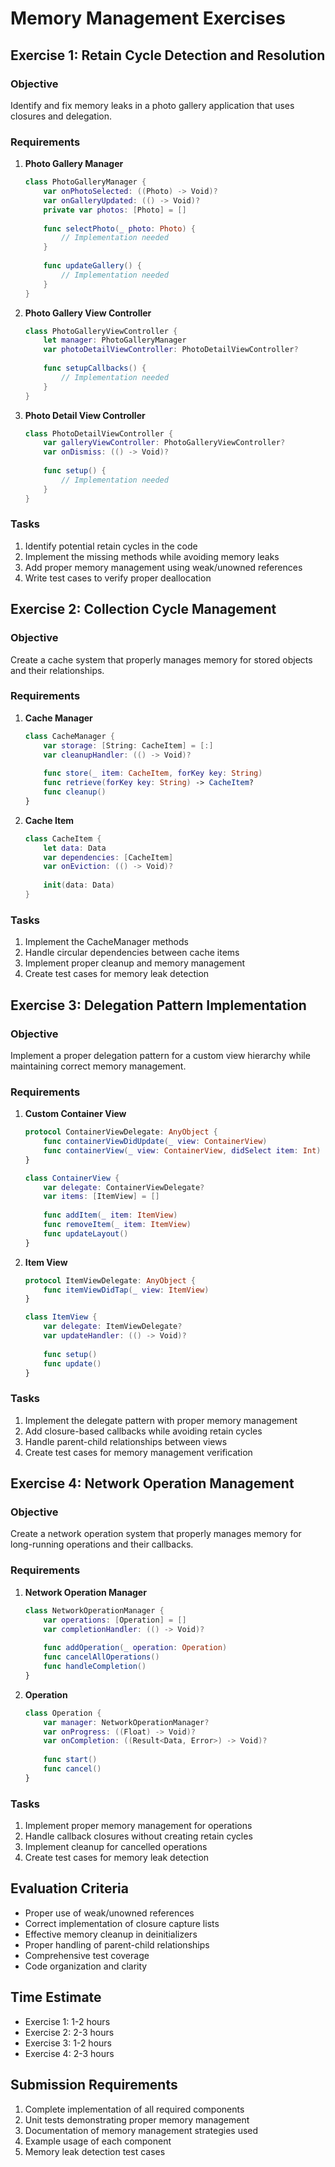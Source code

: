# Memory Management Exercises

## Exercise 1: Retain Cycle Detection and Resolution

### Objective
Identify and fix memory leaks in a photo gallery application that uses closures and delegation.

### Requirements

1. **Photo Gallery Manager**
   ```swift
   class PhotoGalleryManager {
       var onPhotoSelected: ((Photo) -> Void)?
       var onGalleryUpdated: (() -> Void)?
       private var photos: [Photo] = []
       
       func selectPhoto(_ photo: Photo) {
           // Implementation needed
       }
       
       func updateGallery() {
           // Implementation needed
       }
   }
   ```

2. **Photo Gallery View Controller**
   ```swift
   class PhotoGalleryViewController {
       let manager: PhotoGalleryManager
       var photoDetailViewController: PhotoDetailViewController?
       
       func setupCallbacks() {
           // Implementation needed
       }
   }
   ```

3. **Photo Detail View Controller**
   ```swift
   class PhotoDetailViewController {
       var galleryViewController: PhotoGalleryViewController?
       var onDismiss: (() -> Void)?
       
       func setup() {
           // Implementation needed
       }
   }
   ```

### Tasks
1. Identify potential retain cycles in the code
2. Implement the missing methods while avoiding memory leaks
3. Add proper memory management using weak/unowned references
4. Write test cases to verify proper deallocation

## Exercise 2: Collection Cycle Management

### Objective
Create a cache system that properly manages memory for stored objects and their relationships.

### Requirements

1. **Cache Manager**
   ```swift
   class CacheManager {
       var storage: [String: CacheItem] = [:]
       var cleanupHandler: (() -> Void)?
       
       func store(_ item: CacheItem, forKey key: String)
       func retrieve(forKey key: String) -> CacheItem?
       func cleanup()
   }
   ```

2. **Cache Item**
   ```swift
   class CacheItem {
       let data: Data
       var dependencies: [CacheItem]
       var onEviction: (() -> Void)?
       
       init(data: Data)
   }
   ```

### Tasks
1. Implement the CacheManager methods
2. Handle circular dependencies between cache items
3. Implement proper cleanup and memory management
4. Create test cases for memory leak detection

## Exercise 3: Delegation Pattern Implementation

### Objective
Implement a proper delegation pattern for a custom view hierarchy while maintaining correct memory management.

### Requirements

1. **Custom Container View**
   ```swift
   protocol ContainerViewDelegate: AnyObject {
       func containerViewDidUpdate(_ view: ContainerView)
       func containerView(_ view: ContainerView, didSelect item: Int)
   }
   
   class ContainerView {
       var delegate: ContainerViewDelegate?
       var items: [ItemView] = []
       
       func addItem(_ item: ItemView)
       func removeItem(_ item: ItemView)
       func updateLayout()
   }
   ```

2. **Item View**
   ```swift
   protocol ItemViewDelegate: AnyObject {
       func itemViewDidTap(_ view: ItemView)
   }
   
   class ItemView {
       var delegate: ItemViewDelegate?
       var updateHandler: (() -> Void)?
       
       func setup()
       func update()
   }
   ```

### Tasks
1. Implement the delegate pattern with proper memory management
2. Add closure-based callbacks while avoiding retain cycles
3. Handle parent-child relationships between views
4. Create test cases for memory management verification

## Exercise 4: Network Operation Management

### Objective
Create a network operation system that properly manages memory for long-running operations and their callbacks.

### Requirements

1. **Network Operation Manager**
   ```swift
   class NetworkOperationManager {
       var operations: [Operation] = []
       var completionHandler: (() -> Void)?
       
       func addOperation(_ operation: Operation)
       func cancelAllOperations()
       func handleCompletion()
   }
   ```

2. **Operation**
   ```swift
   class Operation {
       var manager: NetworkOperationManager?
       var onProgress: ((Float) -> Void)?
       var onCompletion: ((Result<Data, Error>) -> Void)?
       
       func start()
       func cancel()
   }
   ```

### Tasks
1. Implement proper memory management for operations
2. Handle callback closures without creating retain cycles
3. Implement cleanup for cancelled operations
4. Create test cases for memory leak detection

## Evaluation Criteria
- Proper use of weak/unowned references
- Correct implementation of closure capture lists
- Effective memory cleanup in deinitializers
- Proper handling of parent-child relationships
- Comprehensive test coverage
- Code organization and clarity

## Time Estimate
- Exercise 1: 1-2 hours
- Exercise 2: 2-3 hours
- Exercise 3: 1-2 hours
- Exercise 4: 2-3 hours

## Submission Requirements
1. Complete implementation of all required components
2. Unit tests demonstrating proper memory management
3. Documentation of memory management strategies used
4. Example usage of each component
5. Memory leak detection test cases 
